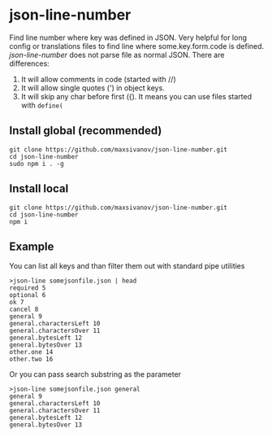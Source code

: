 # json-line-number
Find line number where key was defined in JSON. Very helpful for long config or translations files to find line where some.key.form.code is defined. 
*json-line-number* does not parse file as normal JSON. There are differences:

1. It will allow comments in code (started with //)
2. It will allow single quotes (') in object keys.
3. It will skip any char before first ({). It means you can use files started with `define(`

## Install global (recommended) 

```
git clone https://github.com/maxsivanov/json-line-number.git
cd json-line-number
sudo npm i . -g
```

## Install local

```
git clone https://github.com/maxsivanov/json-line-number.git
cd json-line-number
npm i
```

## Example 

You can list all keys and than filter them out with standard pipe utilities

```
>json-line somejsonfile.json | head
required 5
optional 6
ok 7
cancel 8
general 9
general.charactersLeft 10
general.charactersOver 11
general.bytesLeft 12
general.bytesOver 13
other.one 14
other.two 16
```

Or you can pass search substring as the parameter 

```
>json-line somejsonfile.json general 
general 9
general.charactersLeft 10
general.charactersOver 11
general.bytesLeft 12
general.bytesOver 13
```
